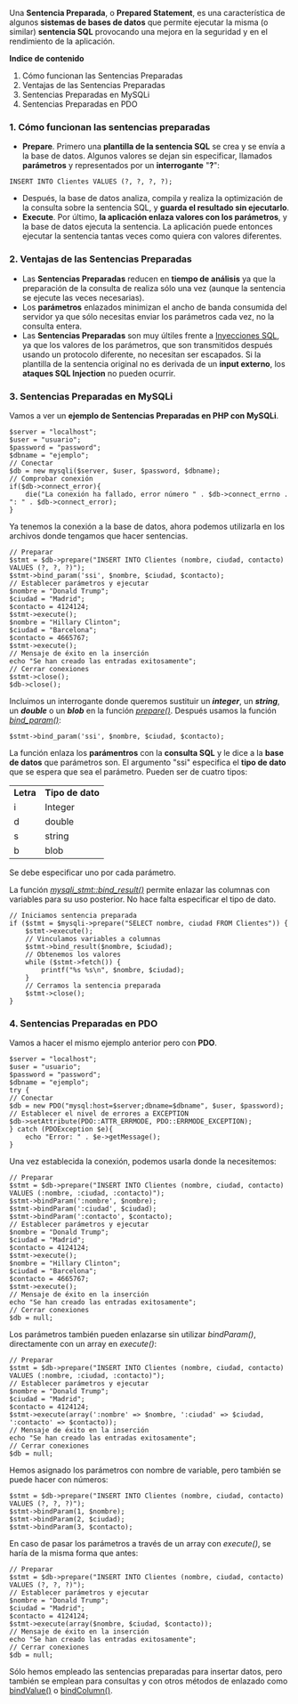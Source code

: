 Una **Sentencia Preparada**, o **Prepared Statement**, es una característica de algunos **sistemas de bases de datos** que permite ejecutar la misma (o similar) **sentencia SQL** provocando una mejora en la seguridad y en el rendimiento de la aplicación.

**Indice de contenido**

1.  Cómo funcionan las Sentencias Preparadas
2.  Ventajas de las Sentencias Preparadas
3.  Sentencias Preparadas en MySQLi
4.  Sentencias Preparadas en PDO

### 1. Cómo funcionan las sentencias preparadas

*   **Prepare**. Primero una **plantilla de la sentencia SQL** se crea y se envía a la base de datos. Algunos valores se dejan sin especificar, llamados **parámetros** y representados por un **interrogante** "**?**":

```
INSERT INTO Clientes VALUES (?, ?, ?, ?);
```

*   Después, la base de datos analiza, compila y realiza la optimización de la consulta sobre la sentencia SQL, y **guarda el resultado sin ejecutarlo**.
*   **Execute**. Por último, **la aplicación enlaza valores con los parámetros**, y la base de datos ejecuta la sentencia. La aplicación puede entonces ejecutar la sentencia tantas veces como quiera con valores diferentes.

### 2. Ventajas de las Sentencias Preparadas

*   Las **Sentencias Preparadas** reducen en **tiempo de análisis** ya que la preparación de la consulta de realiza sólo una vez (aunque la sentencia se ejecute las veces necesarias).
*   Los **parámetros** enlazados minimizan el ancho de banda consumida del servidor ya que sólo necesitas enviar los parámetros cada vez, no la consulta entera.
*   Las **Sentencias Preparadas** son muy últiles frente a [Inyecciones SQL](http://diego.com.es/ataques-sql-injection-en-php), ya que los valores de los parámetros, que son transmitidos después usando un protocolo diferente, no necesitan ser escapados. Si la plantilla de la sentencia original no es derivada de un **input externo**, los **ataques SQL Injection** no pueden ocurrir.

### 3. Sentencias Preparadas en MySQLi

Vamos a ver un **ejemplo de Sentencias Preparadas en PHP con MySQLi**.

```
$server = "localhost";
$user = "usuario";
$password = "password";
$dbname = "ejemplo";
// Conectar
$db = new mysqli($server, $user, $password, $dbname);
// Comprobar conexión
if($db->connect_error){
    die("La conexión ha fallado, error número " . $db->connect_errno . ": " . $db->connect_error);
}

```

Ya tenemos la conexión a la base de datos, ahora podemos utilizarla en los archivos donde tengamos que hacer sentencias.

```
// Preparar
$stmt = $db->prepare("INSERT INTO Clientes (nombre, ciudad, contacto) VALUES (?, ?, ?)");
$stmt->bind_param('ssi', $nombre, $ciudad, $contacto);
// Establecer parámetros y ejecutar
$nombre = "Donald Trump";
$ciudad = "Madrid";
$contacto = 4124124;
$stmt->execute();
$nombre = "Hillary Clinton";
$ciudad = "Barcelona";
$contacto = 4665767;
$stmt->execute();
// Mensaje de éxito en la inserción
echo "Se han creado las entradas exitosamente";
// Cerrar conexiones
$stmt->close();
$db->close();
```

Incluimos un interrogante donde queremos sustituir un _**integer**_, un _**string**_, un _**double**_ o un _**blob**_ en la función _[prepare()](http://php.net/manual/es/mysqli.prepare.php)_. Después usamos la función _[bind_param()](http://php.net/manual/es/mysqli-stmt.bind-param.php)_:

```
$stmt->bind_param('ssi', $nombre, $ciudad, $contacto);
```

La función enlaza los **parámentros** con la **consulta SQL** y le dice a la **base de datos** que parámetros son. El argumento "ssi" especifica el **tipo de dato** que se espera que sea el parámetro. Pueden ser de cuatro tipos:

| | |
| -------- | -------- |
| **Letra** | **Tipo de dato** |
| i | Integer |
| d | double |
| s | string |
| b | blob |

Se debe especificar uno por cada parámetro.

La función _[mysqli_stmt::bind_result()](http://php.net/manual/es/mysqli-stmt.bind-result.php)_ permite enlazar las columnas con variables para su uso posterior. No hace falta especificar el tipo de dato.

```
// Iniciamos sentencia preparada
if ($stmt = $mysqli->prepare("SELECT nombre, ciudad FROM Clientes")) {
    $stmt->execute();
    // Vinculamos variables a columnas
    $stmt->bind_result($nombre, $ciudad);
    // Obtenemos los valores
    while ($stmt->fetch()) {
        printf("%s %s\n", $nombre, $ciudad);
    }
    // Cerramos la sentencia preparada
    $stmt->close();
}
```

### 4. Sentencias Preparadas en PDO

Vamos a hacer el mismo ejemplo anterior pero con **PDO**.

```
$server = "localhost";
$user = "usuario";
$password = "password";
$dbname = "ejemplo";
try {
// Conectar
$db = new PDO("mysql:host=$server;dbname=$dbname", $user, $password);
// Establecer el nivel de errores a EXCEPTION
$db->setAttribute(PDO::ATTR_ERRMODE, PDO::ERRMODE_EXCEPTION);
} catch (PDOException $e){
    echo "Error: " . $e->getMessage();
}
```

Una vez establecida la conexión, podemos usarla donde la necesitemos:

```
// Preparar
$stmt = $db->prepare("INSERT INTO Clientes (nombre, ciudad, contacto) VALUES (:nombre, :ciudad, :contacto)");
$stmt->bindParam(':nombre', $nombre);
$stmt->bindParam(':ciudad', $ciudad);
$stmt->bindParam(':contacto', $contacto);
// Establecer parámetros y ejecutar
$nombre = "Donald Trump";
$ciudad = "Madrid";
$contacto = 4124124;
$stmt->execute();
$nombre = "Hillary Clinton";
$ciudad = "Barcelona";
$contacto = 4665767;
$stmt->execute();
// Mensaje de éxito en la inserción
echo "Se han creado las entradas exitosamente";
// Cerrar conexiones
$db = null;
```

Los parámetros también pueden enlazarse sin utilizar _bindParam()_, directamente con un array en _execute()_:

```
// Preparar
$stmt = $db->prepare("INSERT INTO Clientes (nombre, ciudad, contacto) VALUES (:nombre, :ciudad, :contacto)");
// Establecer parámetros y ejecutar
$nombre = "Donald Trump";
$ciudad = "Madrid";
$contacto = 4124124;
$stmt->execute(array(':nombre' => $nombre, ':ciudad' => $ciudad, ':contacto' => $contacto));
// Mensaje de éxito en la inserción
echo "Se han creado las entradas exitosamente";
// Cerrar conexiones
$db = null;
```

Hemos asignado los parámetros con nombre de variable, pero también se puede hacer con números:

```
$stmt = $db->prepare("INSERT INTO Clientes (nombre, ciudad, contacto) VALUES (?, ?, ?)");
$stmt->bindParam(1, $nombre);
$stmt->bindParam(2, $ciudad);
$stmt->bindParam(3, $contacto);
```

En caso de pasar los parámetros a través de un array con _execute()_, se haría de la misma forma que antes:

```
// Preparar
$stmt = $db->prepare("INSERT INTO Clientes (nombre, ciudad, contacto) VALUES (?, ?, ?)");
// Establecer parámetros y ejecutar
$nombre = "Donald Trump";
$ciudad = "Madrid";
$contacto = 4124124;
$stmt->execute(array($nombre, $ciudad, $contacto));
// Mensaje de éxito en la inserción
echo "Se han creado las entradas exitosamente";
// Cerrar conexiones
$db = null;
```

Sólo hemos empleado las sentencias preparadas para insertar datos, pero también se emplean para consultas y con otros métodos de enlazado como [bindValue()](http://php.net/manual/es/pdostatement.bindvalue.php) o [bindColumn()](http://php.net/manual/es/pdostatement.bindcolumn.php).